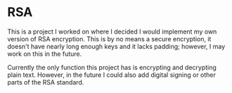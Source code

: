 # RSA 

This is a project I worked on where I decided I would implement my own version of RSA encryption. This is by no means a secure encryption, it doesn't have nearly long enough keys and it lacks padding; however, I may work on this in the future. 

Currently the only function this project has is encrypting and decrypting plain text. However, in the future I could also add digital signing or other parts of the RSA standard. 